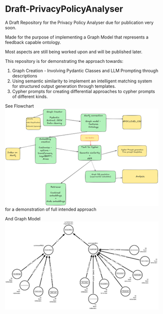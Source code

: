 # Draft-PrivacyPolicyAnalyser
A Draft Repository for the Privacy Policy Analyser due for publication very soon. 

Made for the purpose of implementing a Graph Model that represents a feedback capable ontology.

Most aspects are still being worked upon and will be published later.

This repository is for demonstrating the approach towards:
1. Graph Creation - Involving Pydantic Classes and LLM Prompting through descriptions
2. Using semantic similarity to implement an intelligent matching system for structured output generation through templates.
3. Cypher prompts for creating differential approaches to cypher prompts of different kinds.

See Flowchart ![image](Privanyze-Flowchart.png) for a demonstration of full intended approach

And Graph Model ![image](Templatemodel.png)